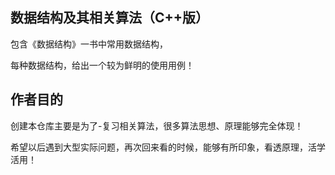 

## 数据结构及其相关算法（C++版）

包含《数据结构》一书中常用数据结构，

每种数据结构，给出一个较为鲜明的使用用例！


## 作者目的

创建本仓库主要是为了-复习相关算法，很多算法思想、原理能够完全体现！

希望以后遇到大型实际问题，再次回来看的时候，能够有所印象，看透原理，活学活用！
